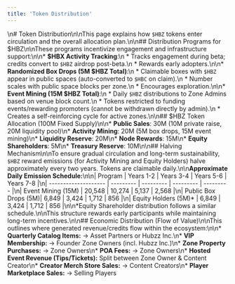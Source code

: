 ```yaml
---
title: 'Token Distribution'
---
```

\n# Token Distribution\n\nThis page explains how `$HBZ` tokens enter circulation and the overall allocation plan.\n\n## Distribution Programs for \$HBZ\n\nThese programs incentivize engagement and infrastructure support:\n\n*   **\$HBX Activity Tracking**:\n    *   Tracks engagement during beta; credits convert to `$HBZ` airdrop post-beta.\n    *   Rewards early adopters.\n\n*   **Randomized Box Drops (5M \$HBZ Total)**:\n    *   Claimable boxes with `$HBZ` appear in public spaces (auto-converted to `$HBC` on claim).\n    *   Number scales with public space blocks per zone.\n    *   Encourages exploration.\n\n*   **Event Mining (15M \$HBZ Total)**:\n    *   Daily `$HBZ` distributions to Zone Admins based on venue block count.\n    *   Tokens restricted to funding events/rewarding promoters (cannot be withdrawn directly by admin).\n    *   Creates a self-reinforcing cycle for active zones.\n\n## \$HBZ Token Allocation (100M Fixed Supply)\n\n*   **Public Sales**: 30M (10M private raise, 20M liquidity pool)\n*   **Activity Mining**: 20M (5M box drops, 15M event mining)\n*   **Liquidity Reserve**: 20M\n*   **Node Rewards**: 15M\n*   **Equity Shareholders**: 5M\n*   **Treasury Reserve**: 10M\n\n## Halving Mechanism\n\nTo ensure gradual circulation and long-term sustainability, `$HBZ` reward emissions (for Activity Mining and Equity Holders) halve approximately every two years. Tokens are claimable daily.\n\n**Approximate Daily Emission Schedule:**\n\n| Program              | Years 1-2 | Years 3-4 | Years 5-6 | Years 7-8 |\n| -------------------- | --------- | --------- | --------- | --------- |\n| Event Mining (15M)   | 20,548    | 10,274    | 5,137     | 2,568     |\n| Public Box Drops (5M)| 6,849     | 3,424     | 1,712     | 856       |\n| Equity Holders (5M)* | 6,849     | 3,424     | 1,712     | 856       |\n\n\*Equity Shareholder distribution follows a similar schedule.\n\nThis structure rewards early participants while maintaining long-term incentives.\n\n## Economic Distribution (Flow of Value)\n\nThis outlines where generated revenue/credits flow within the ecosystem:\n\n*   **Quarterly Catalog Items:** → Asset Partners or Hubzz Inc.\n*   **VIP Membership:** → Founder Zone Owners (incl. Hubzz Inc.)\n*   **Zone Property Purchases:** → Zone Owners\n*   **POA Fees:** → Zone Owners\n*   **Hosted Event Revenue (Tips/Tickets):** Split between Zone Owner & Content Creator\n*   **Creator Merch Store Sales:** → Content Creators\n*   **Player Marketplace Sales:** → Selling Players 